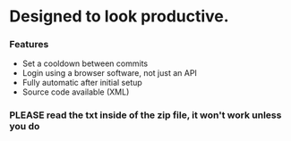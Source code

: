 # Designed to look productive.
### Features

- Set a cooldown between commits
- Login using a browser software, not just an API
- Fully automatic after initial setup
- Source code available (XML)

### PLEASE read the txt inside of the zip file, it won't work unless you do
